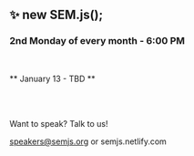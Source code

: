## ✨ new SEM.js();
### 2nd Monday of every month - 6:00 PM
<br/>

** January 13 - TBD **

<br/>
<br/>

Want to speak? Talk to us!

speakers@semjs.org or semjs.netlify.com

